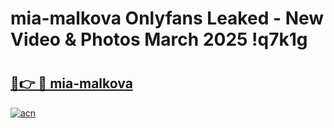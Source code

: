 # mia-malkova Onlyfans Leaked - New Video & Photos March 2025 !q7k1g

# <h2><a href="https://39gc1a.iuczelnia.edu.pl?title=mia-malkova&ref=q7k1g">🔗👉 🔴 mia-malkova</a></h2>

[![acn](https://github.com/user-attachments/assets/0f9c940e-d8b0-45ae-aac7-cd30a18b3e1c)](https://39gc1a.iuczelnia.edu.pl?title=mia-malkova&ref=q7k1g)

